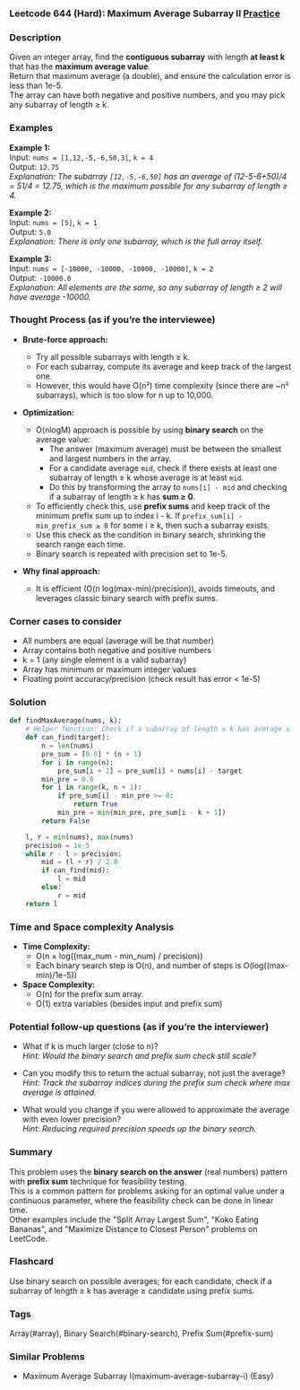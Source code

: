 ### Leetcode 644 (Hard): Maximum Average Subarray II [Practice](https://leetcode.com/problems/maximum-average-subarray-ii)

### Description  
Given an integer array, find the **contiguous subarray** with length **at least k** that has the **maximum average value**.  
Return that maximum average (a double), and ensure the calculation error is less than 1e-5.  
The array can have both negative and positive numbers, and you may pick any subarray of length ≥ k.

### Examples  

**Example 1:**  
Input: `nums = [1,12,-5,-6,50,3]`, `k = 4`  
Output: `12.75`  
*Explanation: The subarray `[12,-5,-6,50]` has an average of (12-5-6+50)/4 = 51/4 = 12.75, which is the maximum possible for any subarray of length ≥ 4.*

**Example 2:**  
Input: `nums = [5]`, `k = 1`  
Output: `5.0`  
*Explanation: There is only one subarray, which is the full array itself.*

**Example 3:**  
Input: `nums = [-10000, -10000, -10000, -10000]`, `k = 2`  
Output: `-10000.0`  
*Explanation: All elements are the same, so any subarray of length ≥ 2 will have average -10000.*

### Thought Process (as if you’re the interviewee)  
- **Brute-force approach:**  
  - Try all possible subarrays with length ≥ k.  
  - For each subarray, compute its average and keep track of the largest one.
  - However, this would have O(n²) time complexity (since there are ~n² subarrays), which is too slow for n up to 10,000.

- **Optimization:**  
  - O(nlogM) approach is possible by using **binary search** on the average value:
    - The answer (maximum average) must be between the smallest and largest numbers in the array.
    - For a candidate average `mid`, check if there exists at least one subarray of length ≥ k whose average is at least `mid`.
    - Do this by transforming the array to `nums[i] - mid` and checking if a subarray of length ≥ k has **sum ≥ 0**.
  - To efficiently check this, use **prefix sums** and keep track of the minimum prefix sum up to index i - k. If `prefix_sum[i] - min_prefix_sum ≥ 0` for some i ≥ k, then such a subarray exists.
  - Use this check as the condition in binary search, shrinking the search range each time.
  - Binary search is repeated with precision set to 1e-5.

- **Why final approach:**  
  - It is efficient (O(n log(max-min)/precision)), avoids timeouts, and leverages classic binary search with prefix sums.

### Corner cases to consider  
- All numbers are equal (average will be that number)  
- Array contains both negative and positive numbers  
- k = 1 (any single element is a valid subarray)  
- Array has minimum or maximum integer values  
- Floating point accuracy/precision (check result has error < 1e-5)  

### Solution

```python
def findMaxAverage(nums, k):
    # Helper function: Check if a subarray of length ≥ k has average ≥ target
    def can_find(target):
        n = len(nums)
        pre_sum = [0.0] * (n + 1)
        for i in range(n):
            pre_sum[i + 1] = pre_sum[i] + nums[i] - target
        min_pre = 0.0
        for i in range(k, n + 1):
            if pre_sum[i] - min_pre >= 0:
                return True
            min_pre = min(min_pre, pre_sum[i - k + 1])
        return False

    l, r = min(nums), max(nums)
    precision = 1e-5
    while r - l > precision:
        mid = (l + r) / 2.0
        if can_find(mid):
            l = mid
        else:
            r = mid
    return l
```

### Time and Space complexity Analysis  

- **Time Complexity:**  
  - O(n × log((max_num - min_num) / precision))  
  - Each binary search step is O(n), and number of steps is O(log((max-min)/1e-5))
- **Space Complexity:**  
  - O(n) for the prefix sum array.  
  - O(1) extra variables (besides input and prefix sum)

### Potential follow-up questions (as if you’re the interviewer)  

- What if k is much larger (close to n)?  
  *Hint: Would the binary search and prefix sum check still scale?*  

- Can you modify this to return the actual subarray, not just the average?  
  *Hint: Track the subarray indices during the prefix sum check where max average is attained.*

- What would you change if you were allowed to approximate the average with even lower precision?  
  *Hint: Reducing required precision speeds up the binary search.*

### Summary
This problem uses the **binary search on the answer** (real numbers) pattern with **prefix sum** technique for feasibility testing.  
This is a common pattern for problems asking for an optimal value under a continuous parameter, where the feasibility check can be done in linear time.  
Other examples include the "Split Array Largest Sum", "Koko Eating Bananas", and "Maximize Distance to Closest Person" problems on LeetCode.


### Flashcard
Use binary search on possible averages; for each candidate, check if a subarray of length ≥ k has average ≥ candidate using prefix sums.

### Tags
Array(#array), Binary Search(#binary-search), Prefix Sum(#prefix-sum)

### Similar Problems
- Maximum Average Subarray I(maximum-average-subarray-i) (Easy)